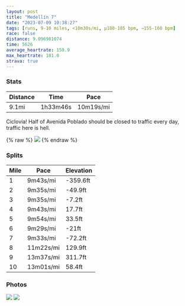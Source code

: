 ```yaml
---
layout: post
title: "Medellín 7"
date: "2023-07-09 10:38:27"
tags: [runs, 9-10 miles, <10m30s/mi, μ180-185 bpm, →155-160 bpm]
race: false
distance: 9.096981074
time: 5626
average_heartrate: 159.9
max_heartrate: 181.0
strava: true
---
```


### Stats

| Distance | Time | Pace |
|----------|------|------|
|9.1mi|1h33m46s|10m19s/mi|

Ciclovía! Half of Avenida Poblado should be closed to traffic every day, traffic here is hell.

{% raw %}
<img src='https://maps.googleapis.com/maps/api/staticmap?maptype=roadmap&path=enc:}vzd@dsdlMPf@[l@DtAHVr@`@^l@Tx@i@`BUHg@Kb@RXXfBn@aDCKMWCiANu@t@c@fAo@NsA`A]|@Or@i@~@iAr@yDLq@j@mA\Wr@p@^rAVFVCj@D\f@fAf@d@LrAk@^a@HQT?~@LJGRb@`@ZbAs@xAu@p@x@r@Hj@m@`@]Kc@Fh@VFn@Zb@ObAUj@Ch@H^j@fAGfANLIVmCJ_A[qBS_HeBUt@S^PVb@Aj@iA@OuDiA{Eq@oBJgAOiGCgA@uANaBIu@Ng@QuFEqCMkCm@cAPo@_@oBQwCDJBfAYhBAhALvAb@`A?fA\dGRtAEvDLfDKbBHdEGjA@lALbC@hBX~Bl@IHTLAOKMSD|Cn@hAd@pB^lDbAhDD`Cd@hBF`AGfA_@bBIfAF^PlALbAVnDR\P~B^tBr@zAr@vBl@jBhAQDg@KbATNCp@n@`Bl@x@d@`DbArAr@rDh@dCl@Z^x@^\\Np@KDr@Pb@VPLNb@^Nz@Bh@LZKbBTbBDzBAtFlAZPv@JzBn@lD`@`Bh@r@Hb@RjCXNZ^MAFOGvDxAzATtDtAbE|@|@x@[[m@KeBs@a@?eBe@sB_AyASYU[Ii@BoAq@s@Qs@A{A[W?aAa@[@c@MoAi@wC[s@Y{B_@iF}Ay@CaDRiCBuAQWYcBaAcAgA[k@o@]q@u@wBi@gCUqA_@iCwAaCq@i@_@Y?oAs@IDTC@KaBe@yA}@g@IaBa@cAa@cAe@wBY{Ae@i@CcBc@sAIqCk@sBFoBb@{@By@Ge@MmCOw@SyAEeIsBgB]fEr@tCz@d@BNa@`BNZRv@GLq@AWg@cA?a@GG^aBGc@BUMQg@mBp@HTITOZe@gAC]c@Fe@^Yh@cAEWDc@MSg@?KI@a@Pa@Hs@zAqAOm@a@k@JAKEc@X_AB}Am@a@CzBf@z@EZKC[_@}@Ce@DiAIB}@Ui@a@JKRq@h@Wp@m@bAKZDj@IRDt@OPQXKf@g@ZeBd@gAb@e@x@QRMJ[v@}@J[l@Qn@Cz@TLRb@Kz@J^GGDw@O?GPCf@Ad@Lq@FqAUQBm@OKK?QFIhAW\_ABW}@o@Sk@WEQ]B}At@gAa@[cACSKn@uBAIf@M&key=AIzaSyC1MId7bFpkLXNAaYhBSTb8jLyiSqzbDtM&size=800x800&markers=color:yellow|label:S|6.20415,-75.55907&markers=color:green|label:F|6.204119999999997,-75.55830999999986'>
{% endraw %}

### Splits

| Mile | Pace | Elevation |
|------|------|-----------|
|1|9m43s/mi|-359.6ft|
|2|9m35s/mi|-49.9ft|
|3|9m35s/mi|-7.2ft|
|4|9m43s/mi|17.7ft|
|5|9m54s/mi|33.5ft|
|6|9m29s/mi|-21ft|
|7|9m33s/mi|-72.2ft|
|8|11m22s/mi|129.9ft|
|9|13m37s/mi|311.7ft|
|10|13m01s/mi|58.4ft|

### Photos
<img src='https://dgtzuqphqg23d.cloudfront.net/nXOWTa1k9JnTzlqV7r8csZ3h_NBaQBZkM3sc2e848Uo-576x768.jpg'>

<img src='https://dgtzuqphqg23d.cloudfront.net/bWTU2VnUqB11BODav7Gp5nzm_uuso-n6zLBvDO-gzxw-576x768.jpg'>

